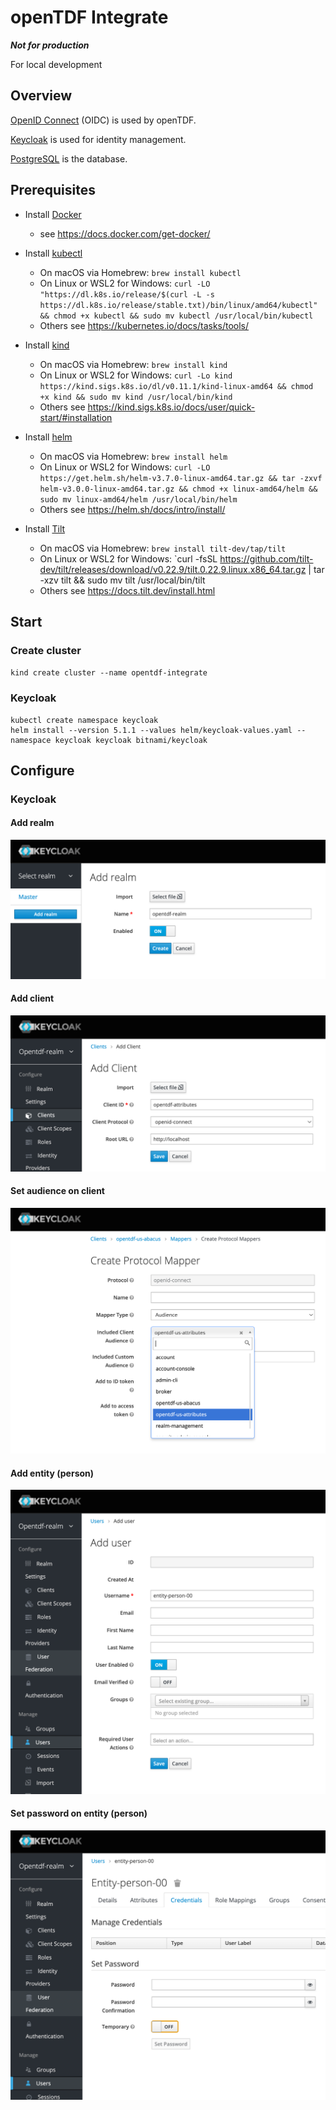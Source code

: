 # openTDF Integrate

**_Not for production_**

For local development

## Overview

[OpenID Connect](https://openid.net/connect/) (OIDC) is used by openTDF.

[Keycloak](https://www.keycloak.org/) is used for identity management.

[PostgreSQL](https://www.postgresql.org/) is the database.

## Prerequisites

- Install [Docker](https://www.docker.com/)

  - see https://docs.docker.com/get-docker/

- Install [kubectl](https://kubernetes.io/docs/reference/kubectl/overview/)

  - On macOS via Homebrew: `brew install kubectl`
  - On Linux or WSL2 for Windows: `curl -LO "https://dl.k8s.io/release/$(curl -L -s https://dl.k8s.io/release/stable.txt)/bin/linux/amd64/kubectl" && chmod +x kubectl && sudo mv kubectl /usr/local/bin/kubectl`
  - Others see https://kubernetes.io/docs/tasks/tools/

- Install [kind](https://kind.sigs.k8s.io/)

  - On macOS via Homebrew: `brew install kind`
  - On Linux or WSL2 for Windows: `curl -Lo kind https://kind.sigs.k8s.io/dl/v0.11.1/kind-linux-amd64 && chmod +x kind && sudo mv kind /usr/local/bin/kind`
  - Others see https://kind.sigs.k8s.io/docs/user/quick-start/#installation

- Install [helm](https://helm.sh/)

  - On macOS via Homebrew: `brew install helm`
  - On Linux or WSL2 for Windows: `curl -LO https://get.helm.sh/helm-v3.7.0-linux-amd64.tar.gz && tar -zxvf helm-v3.0.0-linux-amd64.tar.gz && chmod +x linux-amd64/helm && sudo mv linux-amd64/helm /usr/local/bin/helm`
  - Others see https://helm.sh/docs/intro/install/

- Install [Tilt](https://tilt.dev/)
  - On macOS via Homebrew: `brew install tilt-dev/tap/tilt`
  - On Linux or WSL2 for Windows: `curl -fsSL https://github.com/tilt-dev/tilt/releases/download/v0.22.9/tilt.0.22.9.linux.x86_64.tar.gz | tar -xzv tilt && sudo mv tilt /usr/local/bin/tilt
  - Others see https://docs.tilt.dev/install.html

## Start

### Create cluster

`kind create cluster --name opentdf-integrate`

### Keycloak

```shell
kubectl create namespace keycloak
helm install --version 5.1.1 --values helm/keycloak-values.yaml --namespace keycloak keycloak bitnami/keycloak
```

## Configure

### Keycloak

#### Add realm
![](../resource/keycloak-realm-add.png)

#### Add client
![](../resource/keycloak-client-add.png)

#### Set audience on client
![](../resource/keycloak-client-audience.png)

#### Add entity (person)
![](../resource/keycloak-entity-person-add.png)

#### Set password on entity (person)
![](../resource/keycloak-entity-person-password.png)
